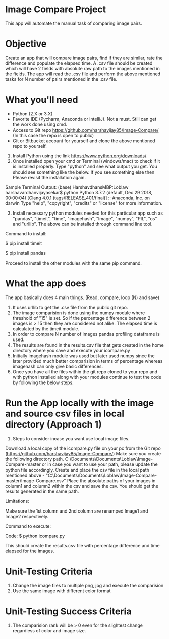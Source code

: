 # Image Compare Project
This app will automate the manual task of comparing image pairs. 
# Objective
Create an app that will compare image pairs, find if they are similar, rate the difference and populate the elapsed time.
A .csv file should be created which will have 2 fields with absolute raw path to the images mentioned in the fields.
The app will read the .csv file and perform the above mentioned tasks for N number of pairs mentioned in the .csv file.
# What you'll need
- Python (2.X or 3.X)
- Favorite IDE (Pycharm, Anaconda or intelliJ). Not a must. Still can get the work done using cmd.
- Access to Git repo https://github.com/harshavijay85/Image-Compare/ (In this case the repo is open to public)
- Git or Bitbucket account for yourself and clone the above mentioned repo to yourself.

1. Install Python using the link https://www.python.org/downloads/
2. Once installed open your cmd or Terminal (windows/mac) to check if it is installed properly. Type "python" and see what output you get.
You should see something like the below. If you see something else then Please revisit the installation again.

Sample Terminal Output: 
(base) HarshavdhansMBP:Loblaw harshavardhanvijayasekar$ python
Python 3.7.2 (default, Dec 29 2018, 00:00:04) 
[Clang 4.0.1 (tags/RELEASE_401/final)] :: Anaconda, Inc. on darwin
Type "help", "copyright", "credits" or "license" for more information.
>>> 

3. Install necessary python modules needed for this particular app such as "pandas", "timeit", "time", "imagehash", "Image", "numpy", "PIL", "os" and "urllib".
The above can be installed through command line tool.

Command to install: 

$ pip install timeit

$ pip install pandas

Proceed to install the other modules with the same pip command.

# What the app does
The app basically does 4 main things. (Read, compare, loop (N) and save)
1. It uses urllib to get the .csv file from the public git repo.
2. The image comparision is done using the numpy module where threshold of "15" is set. So if the percentage difference between 2 images is > 15 then they are considered not alike. The elapsed time is calculated by the timeit module. 
3. In order to compare N number of images pandas profiling dataframe is used.
4. The results are found in the results.csv file that gets created in the home directory where you save and execute your icompare.py
5. Initially imagehash module was used but later used numpy since the later provided much better comparision in terms of percentage whereas imagehash can only give basic differences.
6. Once you have all the files within the git repo cloned to your repo and with python installed along with your modules continue to test the code by following the below steps. 

# Run the App locally with the image and source csv files in local directory (Approach 1)

1. Steps to consider incase you want use local image files. 

Download a local copy of the icompare.py file on your pc from the Git repo (https://github.com/harshavijay85/Image-Compare/)
Make sure you create the following directory path. C:\Documents\Documents\Loblaw\Image-Compare-master or in case you want to use your path, please update the python file accordingly.
Create and place the csv file in the local path mentioned above - "C:\Documents\Documents\Loblaw\Image-Compare-master\Image-Compare.csv"
Place the absolute paths of your images in column1 and column2 within the csv and save the csv.
You should get the results generated in the same path.

Limitations:

Make sure the 1st column and 2nd column are renamped Image1 and Image2 respectively. 

Command to execute: 

Code: $ python icompare.py

This should create the results.csv file with percentage difference and time elapsed for the images.

# Unit-Testing Criteria

1. Change the image files to multiple png, jpg and execute the comparision
2. Use the same image with different color format

# Unit-Testing Success Criteria
1. The comparision rank will be > 0 even for the slightest change regardless of color and image size.
